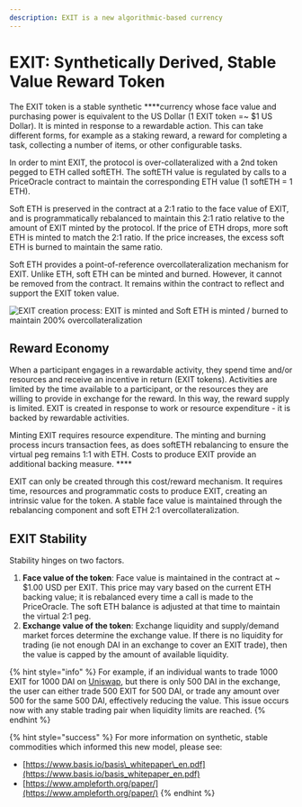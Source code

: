 ```yaml
---
description: EXIT is a new algorithmic-based currency
---
```


# EXIT: Synthetically Derived, Stable Value Reward Token

The EXIT token is a stable synthetic ****currency whose face value and purchasing power is equivalent to the US Dollar \(1 EXIT token =~ $1 US Dollar\). It is minted in response to a rewardable action. This can take different forms, for example as a staking reward, a reward for completing a task, collecting a number of items, or other configurable tasks.

In order to mint EXIT, the protocol is over-collateralized with a 2nd token pegged to ETH called softETH. The softETH value is regulated by calls to a PriceOracle contract to maintain the corresponding ETH value \(1 softETH = 1 ETH\). 

Soft ETH is preserved in the contract at a 2:1 ratio to the face value of EXIT,  and is programmatically rebalanced to maintain this 2:1 ratio relative to the amount of EXIT minted by the protocol.  If the price of ETH drops, more soft ETH is minted to match the 2:1 ratio. If the price increases, the excess soft ETH is burned to maintain the same ratio.

Soft ETH provides a point-of-reference overcollateralization mechanism for EXIT. Unlike ETH, soft ETH can be minted and burned. However, it cannot be removed from the contract. It remains within the contract to reflect and support the EXIT token value. 

![EXIT creation process: EXIT is minted and Soft ETH is minted / burned to maintain 200% overcollateralization](.gitbook/assets/exit-reward-copy-of-employee-resignation_termination-flow-example.png)

## **Reward Economy**

When a participant engages in a rewardable activity, they spend time and/or resources and receive an incentive in return \(EXIT tokens\). Activities are limited by the time available to a participant, or the resources they are willing to provide in exchange for the reward. In this way, the reward supply is limited. EXIT is created in response to work or resource expenditure - it is backed by rewardable activities.

Minting EXIT requires resource expenditure. The minting and burning process incurs transaction fees, as does softETH rebalancing to ensure the virtual peg remains 1:1 with ETH. Costs to produce EXIT provide an additional backing measure. ****

EXIT can only be created through this cost/reward mechanism. It requires time, resources and programmatic costs to produce EXIT, creating an intrinsic value for the token. A stable face value is maintained through the rebalancing component and soft ETH 2:1 overcollateralization.

## **EXIT Stability**

Stability hinges on two factors. 

1. **Face value of the token**: Face value is maintained in the contract at ~ $1.00 USD per EXIT. This price may vary based on the current ETH backing value; it is rebalanced every time a call is made to the PriceOracle. The soft ETH balance is adjusted at that time to maintain the virtual 2:1 peg. 
2.  **Exchange value of the token**: Exchange liquidity and supply/demand market forces determine the exchange value. If there is no liquidity for trading \(ie not enough DAI in an exchange to cover an EXIT trade\), then the value is capped by the amount of available liquidity.

{% hint style="info" %}
For example, if an individual wants to trade 1000 EXIT for 1000 DAI on [Uniswap](https://uniswap.exchange/), but there is only 500 DAI in the exchange, the user can either trade 500 EXIT for 500 DAI, or trade any amount over 500 for the same 500 DAI, effectively reducing the value. This issue occurs now with any stable trading pair when liquidity limits are reached.
{% endhint %}

{% hint style="success" %}
For more information on synthetic, stable commodities which informed this new model, please see:

* [https://www.basis.io/basis\_whitepaper\_en.pdf](https://www.basis.io/basis_whitepaper_en.pdf)
* [https://www.ampleforth.org/paper/](https://www.ampleforth.org/paper/)
{% endhint %}

